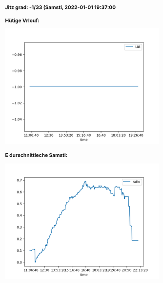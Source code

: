 ### Jitz grad: -1/33 (Samsti, 2022-01-01 19:37:00

### Hütige Vrlouf:
![Graph](Today.png)

### E durschnittleche Samsti:
![Graph](Samsti.png)